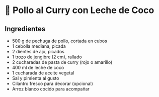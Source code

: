 # 🥘 Pollo al Curry con Leche de Coco

## Ingredientes

- 500 g de pechuga de pollo, cortada en cubos  
- 1 cebolla mediana, picada  
- 2 dientes de ajo, picados  
- 1 trozo de jengibre (2 cm), rallado  
- 2 cucharadas de pasta de curry (rojo o amarillo)  
- 400 ml de leche de coco  
- 1 cucharada de aceite vegetal  
- Sal y pimienta al gusto  
- Cilantro fresco para decorar (opcional)  
- Arroz blanco cocido para acompañar